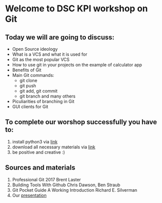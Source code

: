 # Welcome to DSC KPI workshop on Git
## Today we will are going to discuss:
- Open Source ideology
- What is a VCS and what it is used for
- Git as the most popular VCS
- How to use git in your projects on the example of calculator app
- Benefits of Git
- Main Git commands:
  - git clone
  - git push
  - git add, git commit
  - git branch and many others
- Piculiarities of branching in Git
- GUI clients for Git

## To complete our worshop successfully you have to:
1. install python3 via [link](https://www.python.org/downloads/)
2. download all necessary materials via [link]()
3. be positive and creative :)

## Sources and materials
1. Professional Git 2017 Brent Laster
2. Building Tools With Github Chris Dawson, Ben Straub
3. Git Pocket Guide A Working Introduction Richard E. Silverman
4. Our [presentation](https://drive.google.com/file/d/1Ldtg7QNTr74OvCWxN4D-vwYOl9C6nkV1/view?usp=sharing)

